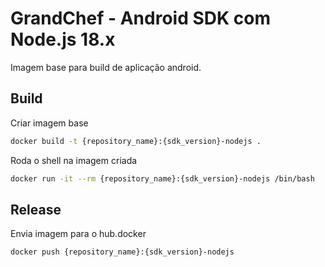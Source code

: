 # GrandChef - Android SDK com Node.js 18.x
Imagem base para build de aplicação android.

## Build

Criar imagem base
```sh
docker build -t {repository_name}:{sdk_version}-nodejs .
```

Roda o shell na imagem criada
```sh
docker run -it --rm {repository_name}:{sdk_version}-nodejs /bin/bash
```

## Release

Envia imagem para o hub.docker
```sh
docker push {repository_name}:{sdk_version}-nodejs
```
